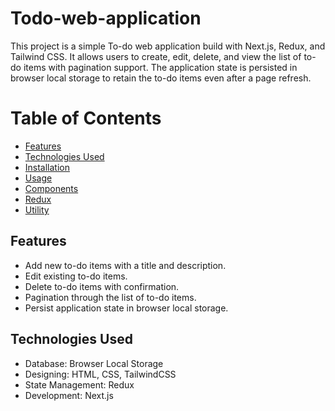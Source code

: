# Todo-web-application

This project is a simple To-do web application build with Next.js, Redux, and Tailwind CSS. It allows users to create, edit, delete, and view the list of to-do items with pagination support. The application state is persisted in browser local storage to retain the to-do items even after a page refresh.

# Table of Contents
- [Features](#Features)
- [Technologies Used](#TechnologiesUsed)
- [Installation](#)
- [Usage](#)
- [Components](#)
- [Redux](#)
- [Utility](#)
<!-- - [](#) -->

## Features
- Add new to-do items with a title and description.
- Edit existing to-do items.
- Delete to-do items with confirmation.
- Pagination through the list of to-do items.
- Persist application state in browser local storage.

## Technologies Used
- Database: Browser Local Storage
- Designing: HTML, CSS, TailwindCSS
- State Management: Redux
- Development: Next.js

